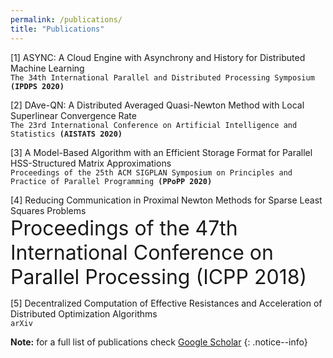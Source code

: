 ```yaml
---
permalink: /publications/
title: "Publications"
---
```



[1] ASYNC: A Cloud Engine with Asynchrony and History for Distributed Machine Learning  
`The 34th International Parallel and Distributed Processing Symposium `**`(IPDPS 2020)`**` `

[2] DAve-QN: A Distributed Averaged Quasi-Newton Method with Local Superlinear Convergence Rate  
`The 23rd International Conference on Artificial Intelligence and Statistics `**`(AISTATS 2020)`**` `

[3] A Model-Based Algorithm with an Efficient Storage Format for Parallel HSS-Structured Matrix Approximations  
`Proceedings of the 25th ACM SIGPLAN Symposium on Principles and Practice of Parallel Programming `**`(PPoPP 2020)`**` `

[4] Reducing Communication in Proximal Newton Methods for Sparse Least Squares Problems  
<font size="6">Proceedings of the 47th International Conference on Parallel Processing  (ICPP 2018)</font>


[5] Decentralized Computation of Effective Resistances and Acceleration of Distributed Optimization Algorithms  
`arXiv`

**Note:** for a full list of publications check [Google Scholar](https://scholar.google.com/citations?user=Y3mNCckAAAAJ&hl)
{: .notice--info}

